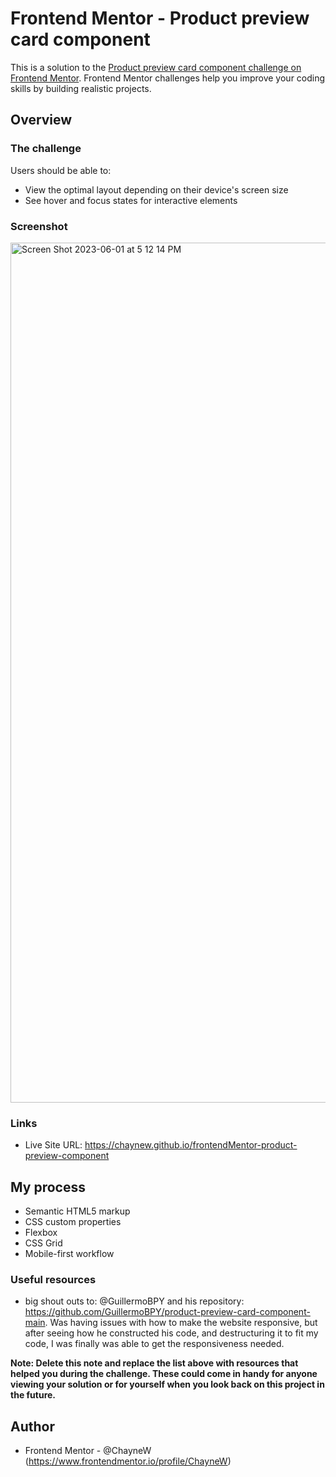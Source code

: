 # Frontend Mentor - Product preview card component 

This is a solution to the [Product preview card component challenge on Frontend Mentor](https://www.frontendmentor.io/challenges/product-preview-card-component-GO7UmttRfa). Frontend Mentor challenges help you improve your coding skills by building realistic projects. 


## Overview

### The challenge

Users should be able to:

- View the optimal layout depending on their device's screen size
- See hover and focus states for interactive elements

### Screenshot

<img width="1376" alt="Screen Shot 2023-06-01 at 5 12 14 PM" src="https://github.com/ChayneW/frontendMentor-product-preview-component/assets/78890792/09a832bf-8c20-47d8-a287-ae226c833eb1">


### Links

- Live Site URL: https://chaynew.github.io/frontendMentor-product-preview-component

## My process

- Semantic HTML5 markup
- CSS custom properties
- Flexbox
- CSS Grid
- Mobile-first workflow

### Useful resources

- big shout outs to: @GuillermoBPY and his repository: https://github.com/GuillermoBPY/product-preview-card-component-main. Was having issues with how to make the website responsive, but after seeing how he constructed his code, and destructuring it to fit my code, I was finally was able to get the responsiveness needed.  

**Note: Delete this note and replace the list above with resources that helped you during the challenge. These could come in handy for anyone viewing your solution or for yourself when you look back on this project in the future.**

## Author

- Frontend Mentor - @ChayneW (https://www.frontendmentor.io/profile/ChayneW)

